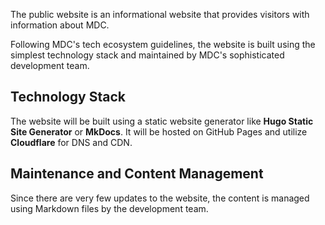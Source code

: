 The public website is an informational website that provides visitors with information about MDC.

Following MDC's tech ecosystem guidelines, the website is built using the simplest technology stack and maintained by MDC's sophisticated development team.

## Technology Stack

The website will be built using a static website generator like **Hugo Static Site Generator** or **MkDocs**. It will be hosted on GitHub Pages and utilize **Cloudflare** for DNS and CDN.

## Maintenance and Content Management

Since there are very few updates to the website, the content is managed using Markdown files by the development team.
